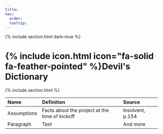 ```yaml
---
title: 
nav:
  order: 
  tooltip: 
---
```

{% include section.html dark=true %}
# {% include icon.html icon="fa-solid fa-feather-pointed" %}Devil's Dictionary


{% include section.html %}

| Name        | Definition  | Source        |
| :---        |    :---     |         :---  |
| Assumptions | Facts about the project at the time of kickoff       | Insolvent, p.154  |
| Paragraph   | Text        | And more      |

